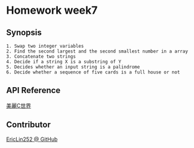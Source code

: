 # Homework week7
## Synopsis
    1. Swap two integer variables
    2. Find the second largest and the second smallest number in a array
    3. Concatenate two strings
    4. Decide if a string X is a substring of Y 
    5. Decides whether an input string is a palindrome
    6. Decide whether a sequence of five cards is a full house or not
## API Reference
[美麗C世界](http://dhcp.tcgs.tc.edu.tw/c/index.htm)
## Contributor
[EricLin252 @ GitHub](https://github.com/EricLin252)
